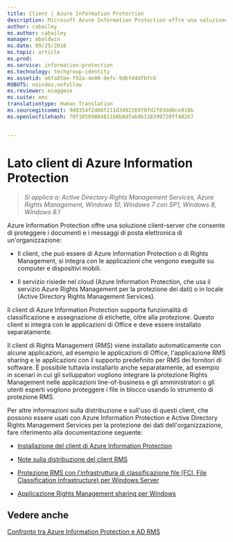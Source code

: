 ```yaml
---
title: Client | Azure Information Protection
description: Microsoft Azure Information Protection offre una soluzione client-server che consente di proteggere i dati di un&quot;organizzazione. Il client (di Azure Information Protection o di Rights Management) si integra con le applicazioni che vengono eseguite su computer e dispositivi mobili.
author: cabailey
ms.author: cabailey
manager: mbaldwin
ms.date: 09/25/2016
ms.topic: article
ms.prod: 
ms.service: information-protection
ms.technology: techgroup-identity
ms.assetid: a6fa85be-f92a-4e00-9efc-9dbfd4dfbfcb
ROBOTS: noindex,nofollow
ms.reviewer: esaggese
ms.suite: ems
translationtype: Human Translation
ms.sourcegitcommit: 9d8354f2d68f211d349226970fd2f83dd0ce810b
ms.openlocfilehash: 70f10569884811b0b8dfab9b138399720ff48267


---
```


# <a name="the-client-side-of-azure-information-protection"></a>Lato client di Azure Information Protection

>*Si applica a: Active Directory Rights Management Services, Azure Rights Management, Windows 10, Windows 7 con SP1, Windows 8, Windows 8.1*

Azure Information Protection offre una soluzione client-server che consente di proteggere i documenti e i messaggi di posta elettronica di un'organizzazione:

- Il client, che può essere di Azure Information Protection o di Rights Management, si integra con le applicazioni che vengono eseguite su computer e dispositivi mobili. 

- Il servizio risiede nel cloud (Azure Information Protection, che usa il servizio Azure Rights Management per la protezione dei dati) o in locale (Active Directory Rights Management Services). 

Il client di Azure Information Protection supporta funzionalità di classificazione e assegnazione di etichette, oltre alla protezione. Questo client si integra con le applicazioni di Office e deve essere installato separatamente.

Il client di Rights Management (RMS) viene installato automaticamente con alcune applicazioni, ad esempio le applicazioni di Office, l'applicazione RMS sharing e le applicazioni con il supporto predefinito per RMS dei fornitori di software. È possibile tuttavia installarlo anche separatamente, ad esempio in scenari in cui gli sviluppatori vogliono integrare la protezione Rights Management nelle applicazioni line-of-business e gli amministratori o gli utenti esperti vogliono proteggere i file in blocco usando lo strumento di protezione RMS.

Per altre informazioni sulla distribuzione e sull'uso di questi client, che possono essere usati con Azure Information Protection e Active Directory Rights Management Services per la protezione dei dati dell'organizzazione, fare riferimento alla documentazione seguente:

- [Installazione del client di Azure Information Protection](info-protect-client.md)

- [Note sulla distribuzione del client RMS](client-deployment-notes.md)

- [Protezione RMS con l'infrastruttura di classificazione file (FCI, File Classification Infrastructure) per Windows Server](configure-fci.md)

- [Applicazione Rights Management sharing per Windows](sharing-app-windows.md)


## <a name="see-also"></a>Vedere anche
[Confronto tra Azure Information Protection e AD RMS](../understand-explore/compare-azure-rms-ad-rms.md)



<!--HONumber=Nov16_HO2-->


